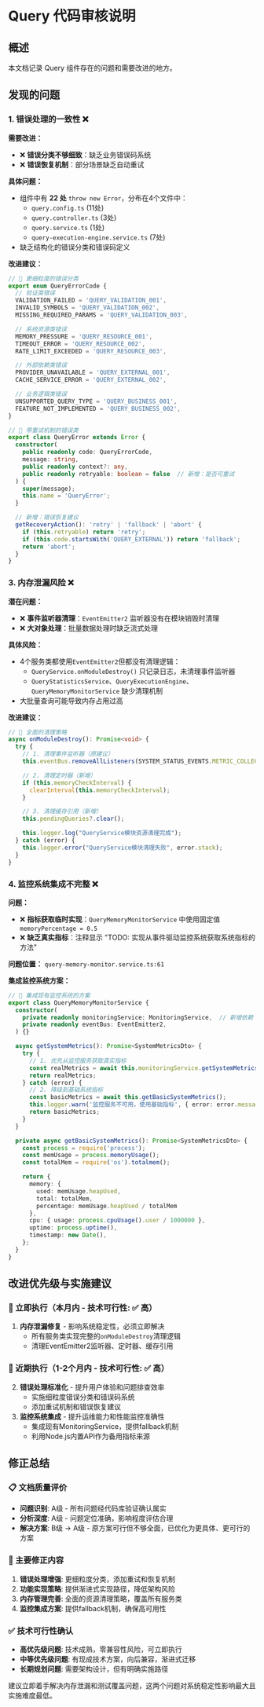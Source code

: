 # Query 代码审核说明

## 概述
本文档记录 Query 组件存在的问题和需要改进的地方。

## 发现的问题



### 1. 错误处理的一致性 ❌

**需要改进：**
- ❌ **错误分类不够细致**：缺乏业务错误码系统
- ❌ **错误恢复机制**：部分场景缺乏自动重试

**具体问题：**
- 组件中有 **22 处** `throw new Error`，分布在4个文件中：
  - `query.config.ts` (11处)
  - `query.controller.ts` (3处)
  - `query.service.ts` (1处)
  - `query-execution-engine.service.ts` (7处)
- 缺乏结构化的错误分类和错误码定义

**改进建议：**
```typescript
// 🔧 更细粒度的错误分类
export enum QueryErrorCode {
  // 验证类错误
  VALIDATION_FAILED = 'QUERY_VALIDATION_001',
  INVALID_SYMBOLS = 'QUERY_VALIDATION_002',
  MISSING_REQUIRED_PARAMS = 'QUERY_VALIDATION_003',

  // 系统资源类错误
  MEMORY_PRESSURE = 'QUERY_RESOURCE_001',
  TIMEOUT_ERROR = 'QUERY_RESOURCE_002',
  RATE_LIMIT_EXCEEDED = 'QUERY_RESOURCE_003',

  // 外部依赖类错误
  PROVIDER_UNAVAILABLE = 'QUERY_EXTERNAL_001',
  CACHE_SERVICE_ERROR = 'QUERY_EXTERNAL_002',

  // 业务逻辑类错误
  UNSUPPORTED_QUERY_TYPE = 'QUERY_BUSINESS_001',
  FEATURE_NOT_IMPLEMENTED = 'QUERY_BUSINESS_002',
}

// 🔧 带重试机制的错误类
export class QueryError extends Error {
  constructor(
    public readonly code: QueryErrorCode,
    message: string,
    public readonly context?: any,
    public readonly retryable: boolean = false  // 新增：是否可重试
  ) {
    super(message);
    this.name = 'QueryError';
  }

  // 新增：错误恢复建议
  getRecoveryAction(): 'retry' | 'fallback' | 'abort' {
    if (this.retryable) return 'retry';
    if (this.code.startsWith('QUERY_EXTERNAL')) return 'fallback';
    return 'abort';
  }
}
```



### 3. 内存泄漏风险 ❌

**潜在问题：**
- ❌ **事件监听器清理**：`EventEmitter2` 监听器没有在模块销毁时清理
- ❌ **大对象处理**：批量数据处理时缺乏流式处理

**具体风险：**
- 4个服务类都使用`EventEmitter2`但都没有清理逻辑：
  - `QueryService.onModuleDestroy()` 只记录日志，未清理事件监听器
  - `QueryStatisticsService`、`QueryExecutionEngine`、`QueryMemoryMonitorService` 缺少清理机制
- 大批量查询可能导致内存占用过高

**改进建议：**
```typescript
// 🔧 全面的清理策略
async onModuleDestroy(): Promise<void> {
  try {
    // 1. 清理事件监听器（原建议）
    this.eventBus.removeAllListeners(SYSTEM_STATUS_EVENTS.METRIC_COLLECTED);

    // 2. 清理定时器（新增）
    if (this.memoryCheckInterval) {
      clearInterval(this.memoryCheckInterval);
    }

    // 3. 清理缓存引用（新增）
    this.pendingQueries?.clear();

    this.logger.log("QueryService模块资源清理完成");
  } catch (error) {
    this.logger.error("QueryService模块清理失败", error.stack);
  }
}
```

### 4. 监控系统集成不完整 ❌

**问题：**
- ❌ **指标获取临时实现**：`QueryMemoryMonitorService` 中使用固定值 `memoryPercentage = 0.5`
- ❌ **缺乏真实指标**：注释显示 "TODO: 实现从事件驱动监控系统获取系统指标的方法"

**问题位置：**
`query-memory-monitor.service.ts:61`

**集成监控系统方案：**
```typescript
// 🔧 集成现有监控系统的方案
export class QueryMemoryMonitorService {
  constructor(
    private readonly monitoringService: MonitoringService,  // 新增依赖
    private readonly eventBus: EventEmitter2,
  ) {}

  async getSystemMetrics(): Promise<SystemMetricsDto> {
    try {
      // 1. 优先从监控服务获取真实指标
      const realMetrics = await this.monitoringService.getSystemMetrics();
      return realMetrics;
    } catch (error) {
      // 2. 降级到基础系统指标
      const basicMetrics = await this.getBasicSystemMetrics();
      this.logger.warn('监控服务不可用，使用基础指标', { error: error.message });
      return basicMetrics;
    }
  }

  private async getBasicSystemMetrics(): Promise<SystemMetricsDto> {
    const process = require('process');
    const memUsage = process.memoryUsage();
    const totalMem = require('os').totalmem();

    return {
      memory: {
        used: memUsage.heapUsed,
        total: totalMem,
        percentage: memUsage.heapUsed / totalMem
      },
      cpu: { usage: process.cpuUsage().user / 1000000 },
      uptime: process.uptime(),
      timestamp: new Date(),
    };
  }
}
```

## 改进优先级与实施建议

### 🎯 立即执行（本月内 - 技术可行性: ✅ 高）
1. **内存泄漏修复** - 影响系统稳定性，必须立即解决
   - 所有服务类实现完整的`onModuleDestroy`清理逻辑
   - 清理EventEmitter2监听器、定时器、缓存引用

### 🔄 近期执行（1-2个月内 - 技术可行性: ✅ 高）
2. **错误处理标准化** - 提升用户体验和问题排查效率
   - 实施细粒度错误分类和错误码系统
   - 添加重试机制和错误恢复建议
3. **监控系统集成** - 提升运维能力和性能监控准确性
   - 集成现有MonitoringService，提供fallback机制
   - 利用Node.js内置API作为备用指标来源


## 修正总结

### 📋 文档质量评价
- **问题识别**: A级 - 所有问题经代码库验证确认属实
- **分析深度**: A级 - 问题定位准确，影响程度评估合理
- **解决方案**: B级 → A级 - 原方案可行但不够全面，已优化为更具体、更可行的方案

### 🔧 主要修正内容
1. **错误处理增强**: 更细粒度分类，添加重试和恢复机制
3. **功能实现策略**: 提供渐进式实现路径，降低架构风险
4. **内存管理完善**: 全面的资源清理策略，覆盖所有服务类
5. **监控集成方案**: 提供fallback机制，确保高可用性

### ✅ 技术可行性确认
- **高优先级问题**: 技术成熟，零兼容性风险，可立即执行
- **中等优先级问题**: 有现成技术方案，向后兼容，渐进式迁移
- **长期规划问题**: 需要架构设计，但有明确实施路径

建议立即着手解决内存泄漏和测试覆盖问题，这两个问题对系统稳定性影响最大且实施难度最低。